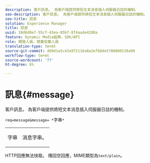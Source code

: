 ```yaml
---
description: 客戶訊息。 為客戶端提供將短文本消息插入伺服器日誌的機制。
seo-description: 客戶訊息。 為客戶端提供將短文本消息插入伺服器日誌的機制。
seo-title: 訊息
solution: Experience Manager
title: 訊息
uuid: 38d6d0e7-55cf-43ea-85b7-8f4aade4208a
feature: Dynamic Media經典，SDK/API
role: 開發人員，商業從業人員
translation-type: tm+mt
source-git-commit: 469d1a5c43a972116a8a2efb0de5708800130a99
workflow-type: tm+mt
source-wordcount: '77'
ht-degree: 6%

---
```



# 訊息{#message}

客戶訊息。 為客戶端提供將短文本消息插入伺服器日誌的機制。

`req=message&message= *`字串`*`

<table id="simpletable_9AF29AA336C4447BBC2FD4A7D43ED91B"> 
 <tr class="strow"> 
  <td class="stentry"> <p><span class="varname"> 字串</span> </p> </td> 
  <td class="stentry"> <p>消息字串。 </p></td> 
 </tr> 
</table>

HTTP回應無法快取。 傳回空回應，MIME類型為`text/plain`。
